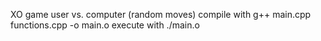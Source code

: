 XO game user vs. computer (random moves)
compile with g++ main.cpp functions.cpp -o main.o
execute with ./main.o
